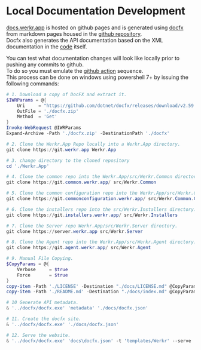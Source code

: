 # Local Documentation Development
[docs.werkr.app](https://docs.werkr.app) is hosted on github pages and is generated using [docfx](https://dotnet.github.io/docfx/) from markdown pages housed in the [github repository](https://Werkr.App/tree/main/docs).  
Docfx also generates the API documentation based on the XML documentation in the [code](https://main.cloud-sharesync.com/src) itself.  

You can test what documentation changes will look like locally prior to pushing any commits to github.  
To do so you must emulate the [github action](https://Werkr.App/blob/main/.github/workflows/DocFX_gh-pages.yml) sequence.  
This process can be done on windows using powershell 7+ by issuing the following commands: 
```powershell
# 1. Download a copy of DocFX and extract it.
$IWRParams = @{
    Uri     = "https://github.com/dotnet/docfx/releases/download/v2.59.4/docfx.zip"
    OutFile = './docfx.zip'
    Method  = 'Get'
}
Invoke-WebRequest @IWRParams
Expand-Archive -Path './docfx.zip' -DestinationPath './docfx'

# 2. Clone the Werkr.App Repo locally into a Werkr.App directory.
git clone https://git.werkr.app Werkr.App

# 3. change directory to the cloned repository
cd './Werkr.App'

# 4. Clone the common repo into the Werkr.App/src/Werkr.Common directory.
git clone https://git.common.werkr.app/ src/Werkr.Common

# 5. Clone the common configuration repo into the Werkr.App/src/Werkr.Common.Configuration directory.
git clone https://git.commonconfiguration.werkr.app/ src/Werkr.Common.Configuration

# 6. Clone the installers repo into the src/Werkr.Installers directory.
git clone https://git.installers.werkr.app/ src/Werkr.Installers

# 7. Clone the Server repo Werkr.App/src/Werkr.Server directory.
git clone https://server.werkr.app src/Werkr.Server

# 8. Clone the Agent repo into the Werkr.App/src/Werkr.Agent directory.
git clone https://git.agent.werkr.app/ src/Werkr.Agent

# 9. Manual File Copying.
$CopyParams = @{
    Verbose     = $true
    Force       = $true
}
copy-item -Path './LICENSE' -Destination "./docs/LICENSE.md" @CopyParams
copy-item -Path './README.md' -Destination "./docs/index.md" @CopyParams

# 10 Generate API metadata.
& '../docfx/docfx.exe' 'metadata' './docs/docfx.json'

# 11. Create the docfx site.
& '../docfx/docfx.exe' './docs/docfx.json'

# 12. Serve the website.
& '../docfx/docfx.exe' 'docs\docfx.json' -t 'templates/Werkr' --serve
```

